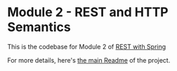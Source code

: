 # Module 2 - REST and HTTP Semantics
This is the codebase for Module 2 of [REST with Spring](http://bit.ly/restwithspring)

For more details, here's [the main Readme](https://github.com/eugenp/REST-With-Spring/wiki) of the project. 
